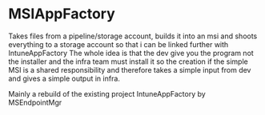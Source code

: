 # MSIAppFactory
Takes files from a pipeline/storage account, builds it into an msi and shoots everything to a storage account so that i can be linked further with IntuneAppFactory
The whole idea is that the dev give you the program not the installer and the infra team must install it so the creation if the simple MSI is a shared responsibility and therefore takes a simple input from dev and gives a simple output in infra.

Mainly a rebuild of the existing project IntuneAppFactory by MSEndpointMgr
